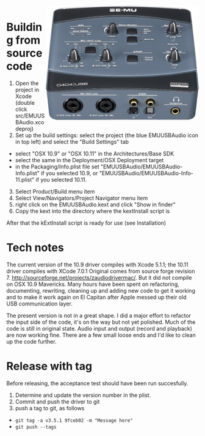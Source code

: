 <img align="right" width="400" src="E-MU_0404_USB.jpg"/>

Building from source code
===================

1. Open the project in Xcode (double click src/EMUUSBAudio.xcodeproj)
2. Set up the build settings: select the project (the blue EMUUSBAudio icon in top left) and select the "Build Settings" tab
 * select "OSX 10.9" or "OSX 10.11" in the Architectures/Base SDK
 * select the same in the Deployment/OSX Deployment target
 * in the Packaging/Info.plist file set "EMUUSBAudio/EMUUSBAudio-Info.plist" if you selected 10.9, or "EMUUSBAudio/EMUUSBAudio-Info-11.plist" if you selected 10.11.
3. Select Product/Build menu item
4. Select View/Navigators/Project Navigator menu item
5. right click on the  EMUUSBAudio.kext and click "Show in finder"
6. Copy the kext into the directory where the kextInstall script is

After that the kExtInstall script is ready for use (see Installation)



Tech notes
==========
The current version of the 10.9 driver compiles with Xcode 5.1.1; the 10.11 driver compiles with XCode 7.0.1
Original comes from source forge revision 7. http://sourceforge.net/projects/zaudiodrivermac/.
But it did not compile on OSX 10.9 Mavericks. Many hours have been spent on refactoring, documenting, rewriting, cleaning up and adding new code to get it working and to make it work again on El Capitan after Apple messed up their old USB communication layer.

The present version is not in a great shape. I did a major effort to refactor the input side of the code,
it's on the way but not yet polished. Much of the code is still in original state. 
Audio input and output (record and playback) are now working fine.
There are a few small loose ends and I'd like to clean up the code further.




Release with tag
================
Before releasing, the acceptance test should have been run succesfully.

1. Determine and update the version number in the plist.
2. Commit and push the driver to git
3. push a tag to git, as follows 
 * ```git tag -a v3.5.1 9fceb02 -m "Message here"```
 * ```git push --tags```
